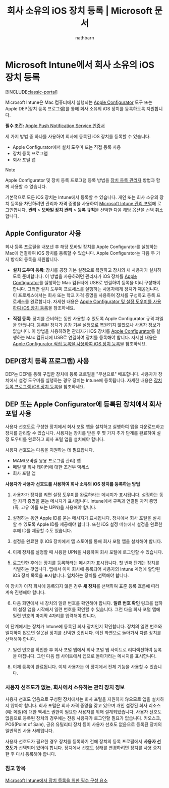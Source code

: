 ﻿---
title: "회사 소유의 iOS 장치 등록 | Microsoft 문서"
description: "Apple DEP(장치 등록 프로그램) 또는 Apple Configurator를 사용하여 회사 소유 iOS 장치 등록"
keywords: 
author: nathbarn
ms.author: nathbarn
manager: angrobe
ms.date: 02/21/2017
ms.topic: article
ms.prod: 
ms.service: microsoft-intune
ms.technology: 
ms.assetid: 2d3ca4ab-f20c-4d56-9413-f8ef19cf0722
ms.reviewer: dagerrit
ms.suite: ems
ms.custom: intune-classic
ms.translationtype: Human Translation
ms.sourcegitcommit: 9ff1adae93fe6873f5551cf58b1a2e89638dee85
ms.openlocfilehash: 44b4fbad45decde806fb5be41ea12f0d8bcf9c95
ms.contentlocale: ko-kr
ms.lasthandoff: 05/23/2017


---

# <a name="enroll-corporate-owned-ios-devices-in-microsoft-intune"></a>Microsoft Intune에서 회사 소유의 iOS 장치 등록

[!INCLUDE[classic-portal](../includes/classic-portal.md)]

Microsoft Intune은 Mac 컴퓨터에서 실행되는 [Apple Configurator](https://go.microsoft.com/fwlink/?LinkId=518017) 도구 또는 Apple DEP(장치 등록 프로그램)를 통해 회사 소유의 iOS 장치를 등록하도록 지원합니다.

**필수 조건:** [Apple Push Notification Service 인증서](set-up-ios-and-mac-management-with-microsoft-intune.md)

세 가지 방법 중 하나를 사용하여 회사에 등록된 iOS 장치를 등록할 수 있습니다.

- Apple Configurator에서 설치 도우미 또는 직접 등록 사용
- 장치 등록 프로그램
- 회사 포털 앱

>[!NOTE]
>Apple Configurator 및 장치 등록 프로그램 등록 방법을 [장치 등록 관리자](enroll-corporate-owned-devices-with-the-device-enrollment-manager-in-microsoft-intune.md) 방법과 함께 사용할 수 없습니다.

기본적으로 모든 iOS 장치는 Intune에서 등록할 수 있습니다. 개인 또는 회사 소유의 장치 등록을 차단하려면 관리자 자격 증명을 사용하여 [Microsoft Intune 관리 포털](https://manage.microsoft.com)에 로그인합니다. **관리** > **모바일 장치 관리** > **등록 규칙**을 선택한 다음 해당 옵션을 선택 취소합니다.

## <a name="use-apple-configurator"></a>Apple Configurator 사용

회사 등록 프로필을 내보낸 후 해당 모바일 장치를 Apple Configurator를 실행하는 Mac에 연결하여 iOS 장치를 등록할 수 있습니다. Apple Configurator는 다음 두 가지 방식의 등록을 지원합니다.

- **설치 도우미 등록**: 장치를 공장 기본 설정으로 복원하고 장치의 새 사용자가 설치하도록 준비합니다. 이 방법을 사용하려면 관리자가 iOS 장치를 [Apple Configurator](https://go.microsoft.com/fwlink/?LinkId=518017)를 실행하는 Mac 컴퓨터에 USB로 연결하여 등록을 미리 구성해야 합니다. 그러면 설치 도우미 프로세스를 실행하는 사용자에게 장치가 제공됩니다. 이 프로세스에서는 회사 또는 학교 자격 증명을 사용하여 장치를 구성하고 등록 프로세스를 완료합니다. 자세한 내용은 [Apple Configurator 및 설정 도우미를 사용하여 iOS 장치 등록](ios-setup-assistant-enrollment-in-microsoft-intune.md)을 참조하세요.

- **직접 등록**: 장치를 준비하는 동안 사용할 수 있도록 Apple Configurator 규격 파일을 만듭니다. 등록된 장치가 공장 기본 설정으로 복원되지 않았으나 사용자 정보가 없습니다. 이 방법을 사용하려면 관리자가 iOS 장치를 [Apple Configurator](https://go.microsoft.com/fwlink/?LinkId=518017)를 실행하는 Mac 컴퓨터에 USB로 연결하여 장치를 등록해야 합니다. 자세한 내용은 [Apple Configurator 직접 등록을 사용하여 iOS 장치 등록](ios-direct-enrollment-in-microsoft-intune.md)을 참조하세요.

## <a name="use-the-device-enrollment-program-dep"></a>DEP(장치 등록 프로그램) 사용
DEP는 DEP를 통해 구입한 장치에 등록 프로필을 "무선으로" 배포합니다. 사용자가 장치에서 설정 도우미를 실행하는 경우 장치는 Intune에 등록됩니다. 자세한 내용은 [장치 등록 프로그램 iOS 장치 등록](ios-device-enrollment-program-in-microsoft-intune.md)을 참조하세요.

## <a name="use-the-company-portal-on-dep-enrolled-or-apple-configurator-enrolled-devices"></a>DEP 또는 Apple Configurator에 등록된 장치에서 회사 포털 사용

사용자 선호도로 구성한 장치에서 회사 포털 앱을 설치하고 실행하여 앱을 다운로드하고 장치를 관리할 수 있습니다. 사용자는 장치를 받은 후 몇 가지 추가 단계를 완료하여 설정 도우미를 완료하고 회사 포털 앱을 설치해야 합니다.

사용자 선호도는 다음을 지원하는 데 필요합니다.
  - MAM(모바일 응용 프로그램 관리) 앱
  -    메일 및 회사 데이터에 대한 조건부 액세스
  -    회사 포털 앱

**사용자가 사용자 선호도를 사용하여 회사 소유의 iOS 장치를 등록하는 방법**
1. 사용자가 장치를 켜면 설정 도우미를 완료하라는 메시지가 표시됩니다. 설정하는 동안 자격 증명을 묻는 메시지가 표시됩니다. Intune에서 구독과 연결된 자격 증명(즉, 고유 이름 또는 UPN)을 사용해야 합니다.

2. 설정하는 동안 Apple ID를 묻는 메시지가 표시됩니다. 장치에서 회사 포털을 설치할 수 있도록 Apple ID를 제공해야 합니다. 또한 iOS 설정 메뉴에서 설정을 완료한 후에 ID를 제공할 수도 있습니다.

3. 설정을 완료한 후 iOS 장치에서 앱 스토어를 통해 회사 포털 앱을 설치해야 합니다.

4. 이제 장치를 설정할 때 사용한 UPN을 사용하여 회사 포털에 로그인할 수 있습니다.

5. 로그인한 후에는 장치를 등록하라는 메시지가 표시됩니다. 첫 번째 단계는 장치를 식별하는 것입니다. 앱에서 이미 회사에 등록되어 사용자의 Intune 계정에 할당된 iOS 장치 목록을 표시합니다. 일치하는 장치를 선택해야 합니다.

  이 장치가 아직 회사에 등록되지 않은 경우 **새 장치**를 선택하여 표준 등록 흐름에 따라 계속 진행해야 합니다.

6. 다음 화면에서 새 장치의 일련 번호를 확인해야 합니다. **일련 번호 확인** 링크를 탭하여 설정 앱을 시작해서 일련 번호를 확인할 수 있습니다. 그런 다음 회사 포털 앱에 일련 번호의 마지막 4자리를 입력해야 합니다.

  이 단계에서는 장치가 Intune에 등록된 회사 장치인지 확인합니다. 장치의 일련 번호와 일치하지 않으면 잘못된 장치를 선택한 것입니다. 이전 화면으로 돌아가서 다른 장치를 선택해야 합니다.

7. 일련 번호를 확인한 후 회사 포털 앱에서 회사 포털 웹 사이트로 리디렉션하여 등록을 마칩니다. 그런 다음 웹 사이트에서 앱으로 돌아가라는 메시지를 표시합니다.

8. 이제 등록이 완료됩니다. 이제 사용자는 이 장치에서 전체 기능을 사용할 수 있습니다.

### <a name="about-corporate-owned-managed-devices-with-no-user-affinity"></a>사용자 선호도가 없는, 회사에서 소유하는 관리 장치 정보

사용자 선호도 없음으로 구성된 장치에서는 회사 포털을 지원하지 않으므로 앱을 설치하지 않아야 합니다. 회사 포털은 회사 자격 증명을 갖고 있으며 개인 설정된 회사 리소스(예: 메일)에 대한 액세스 권한이 필요한 사용자를 위해 설계되었습니다. 사용자 선호도 없음으로 등록된 장치의 경우에는 전용 사용자가 로그인할 필요가 없습니다. 키오스크, POS(Point of Sale), 공유 유틸리티 장치 등이 사용자 선호도 없음으로 등록된 장치의 일반적인 사용 사례입니다.

사용자 선호도가 필요한 경우 장치를 등록하기 전에 장치의 등록 프로필에서 **사용자 선호도**가 선택되어 있어야 합니다. 장치에서 선호도 상태를 변경하려면 장치를 사용 중지한 후 다시 등록해야 합니다.



### <a name="see-also"></a>참고 항목
[Microsoft Intune에서 장치 등록을 위한 필수 구성 요소](prerequisites-for-enrollment.md)

